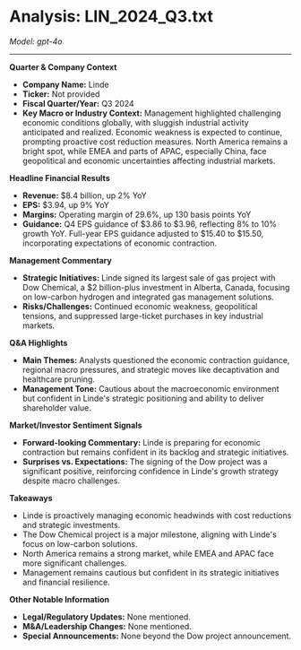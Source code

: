# Analysis: LIN_2024_Q3.txt

*Model: gpt-4o*

---

**Quarter & Company Context**
- **Company Name:** Linde
- **Ticker:** Not provided
- **Fiscal Quarter/Year:** Q3 2024
- **Key Macro or Industry Context:** Management highlighted challenging economic conditions globally, with sluggish industrial activity anticipated and realized. Economic weakness is expected to continue, prompting proactive cost reduction measures. North America remains a bright spot, while EMEA and parts of APAC, especially China, face geopolitical and economic uncertainties affecting industrial markets.

**Headline Financial Results**
- **Revenue:** $8.4 billion, up 2% YoY
- **EPS:** $3.94, up 9% YoY
- **Margins:** Operating margin of 29.6%, up 130 basis points YoY
- **Guidance:** Q4 EPS guidance of $3.86 to $3.96, reflecting 8% to 10% growth YoY. Full-year EPS guidance adjusted to $15.40 to $15.50, incorporating expectations of economic contraction.

**Management Commentary**
- **Strategic Initiatives:** Linde signed its largest sale of gas project with Dow Chemical, a $2 billion-plus investment in Alberta, Canada, focusing on low-carbon hydrogen and integrated gas management solutions.
- **Risks/Challenges:** Continued economic weakness, geopolitical tensions, and suppressed large-ticket purchases in key industrial markets.

**Q&A Highlights**
- **Main Themes:** Analysts questioned the economic contraction guidance, regional macro pressures, and strategic moves like decaptivation and healthcare pruning.
- **Management Tone:** Cautious about the macroeconomic environment but confident in Linde's strategic positioning and ability to deliver shareholder value.

**Market/Investor Sentiment Signals**
- **Forward-looking Commentary:** Linde is preparing for economic contraction but remains confident in its backlog and strategic initiatives.
- **Surprises vs. Expectations:** The signing of the Dow project was a significant positive, reinforcing confidence in Linde's growth strategy despite macro challenges.

**Takeaways**
- Linde is proactively managing economic headwinds with cost reductions and strategic investments.
- The Dow Chemical project is a major milestone, aligning with Linde's focus on low-carbon solutions.
- North America remains a strong market, while EMEA and APAC face more significant challenges.
- Management remains cautious but confident in its strategic initiatives and financial resilience.

**Other Notable Information**
- **Legal/Regulatory Updates:** None mentioned.
- **M&A/Leadership Changes:** None mentioned.
- **Special Announcements:** None beyond the Dow project announcement.